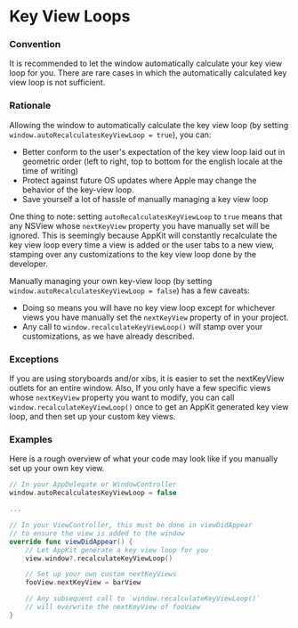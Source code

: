 # Key View Loops

### Convention
It is recommended to let the window automatically calculate your key view loop for you. There are rare cases in which the automatically calculated key view loop is not sufficient.

### Rationale
Allowing the window to automatically calculate the key view loop (by setting `window.autoRecalculatesKeyViewLoop = true`), you can:
- Better conform to the user's expectation of the key view loop laid out in geometric order (left to right, top to bottom for the english locale at the time of writing)
- Protect against future OS updates where Apple may change the behavior of the key-view loop.
- Save yourself a lot of hassle of manually managing a key view loop

One thing to note: setting `autoRecalculatesKeyViewLoop` to `true` means that any NSView whose `nextKeyView` property you have manually set will be ignored. This is seemingly because AppKit will constantly recalculate the key view loop every time a view is added or the user tabs to a new view, stamping over any customizations to the key view loop done by  the developer.

Manually managing your own key-view loop (by setting `window.autoRecalculatesKeyViewLoop = false`) has a few caveats:
- Doing so means you will have no key view loop except for whichever views you have manually set the `nextKeyView` property of in your project.
- Any call to `window.recalculateKeyViewLoop()` will stamp over your customizations, as we have already described.


### Exceptions
If you are using storyboards and/or xibs, it is easier to set the nextKeyView outlets for an entire window. Also, If you only have a few specific views whose `nextKeyView` property you want to modify, you can call `window.recalculateKeyViewLoop()` once to get an AppKit generated key view loop, and then set up your custom key views.


### Examples

Here is a rough overview of what your code may look like if you manually set up your own key view.
```swift
// In your AppDelegate or WindowController
window.autoRecalculatesKeyViewLoop = false

...

// In your ViewController, this must be done in viewDidAppear 
// to ensure the view is added to the window
override func viewDidAppear() {
    // Let AppKit generate a key view loop for you
    view.window?.recalculateKeyViewLoop()

    // Set up your own custom nextKeyViews
    fooView.nextKeyView = barView

    // Any subsequent call to `window.recalculateKeyViewLoop()`
    // will overwrite the nextKeyView of fooView
}
```

